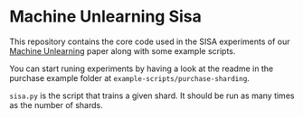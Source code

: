 # Machine Unlearning Sisa

This repository contains the core code used in the SISA experiments of our [Machine Unlearning](https://arxiv.org/abs/1912.03817) paper along with some example scripts.

You can start runing experiments by having a look at the readme in the purchase example folder at ``example-scripts/purchase-sharding``.

``sisa.py`` is the script that trains a given shard. It should be run as many times as the number of shards.
